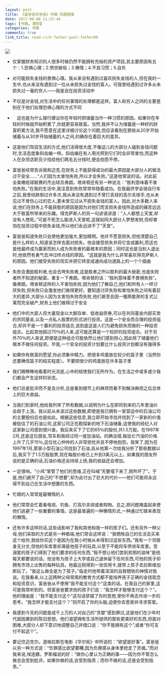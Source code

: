```yaml
---
layout: post
title: 《富爸爸穷爸爸》书摘-克服困难　
date: 2017-06-08 11:23:44
tags: [书摘, 理财]
categories: 书摘
comments: true
link_title: read-rich-father-pool-father09
---
```

![](http://onxkn9cbz.bkt.clouddn.com/10.jpg)

- 仅掌握财务知识的人很多时候仍然不能拥有充裕的资产项目,其主要原因有五个：1.恐惧心理；2.愤世嫉俗；3.懒惰；4.不良习惯；5.自负

- 对可能损失金钱的畏惧心理。我从来没有遇到过喜欢损失金钱的人,但在我的一生中,也从来没有遇到过一位从未损失过金钱的富人。可我曾经遇到过许多从未损失过一毫的穷人——我是说在投资活动中

<!--more-->

- 不仅是对金钱,对生活中的任何事情的处理都是这样。富人和穷人之间的主要差别在于他们处理恐惧心理的方式不同

- 　这也是为什么银行建议你在年轻时把储蓄当作一种习惯的原因。如果你在年轻的时候就开始积累了,你就更容易致富。当然,我并不认为储蓄是一种好的财富积累方法,我不愿意在这里详细讨论这个问题,但应该看到在那些从20岁开始储蓄与从30岁开始储蓄的人之间,的确存在着巨大的差异。

- 这是他们驾驭生活的方式,他们活得很大度,不像这儿的大部分人碰到金钱问题时,生活态度象斜齿编一样。斜齿编在有人用光照到它们时会非常害怕,而这种人在杂货店职员少找给他们两毛五分钱时,便会抱怨不停。

- 富爸爸经常告诉我和迈克,在财务上不能获得成功的最大原因是大部分人的做法过于安全……“人们因为太害怕失败,所以才会失败。”这是他常说的话。对此前全美橄榄球联赛的杰出球员弗朗。塔肯顿还有另一种说法：“胜利意味着不害怕失败。”在我的生活中,我注意到失败常常伴随着成功。在我最终学会骑自行车之前,我曾经跌倒过许多次,我从来没有遇到过不曾打丢球的高尔夫球手,也从未见过不曾伤心过的恋人,更未曾见过从不损失金钱的富人。因此,对大多数人来说,他们在财务上不能获胜的原因是因为对他们而言损失金钱所造成的痛苦远远大于致富所带来的乐趣。得克萨斯人的另一句谚语讲道：“人人都想上天堂,却没有人想死。”可是不死怎么能进入天堂呢,这就如同大部分人梦想发财,但却害怕在投资过程中损失金钱,所以他们永远进不了“天堂”。 

- 富爸爸知道失败只会使他更加强大,更加精明。他并不愿意损失,但他清楚自己是什么样的人,知道该怎样去面对损失。他会接受损失并将它变成赢利,而这也是他最终成为赢家而别人成为失败者的最根本的原因；同时这也是当别人退出时,他依然有勇气去冲过终点线的原因。“这就是我为什么非常喜欢得克萨斯人的原因。他们接受失败的现实并把它转变成通向成功道路上的一个个插曲

- 失败会激励胜利者,也会去垮失败者,这是胜者之所以胜利的最大秘密,也是失败者所不知道的秘密。重复一下弗朗。塔肯顿的话：“胜利意味着不畏惧失败”。像弗朗。塔肯顿这样的人不害怕失败,因为他们了解自己,他们和所有人一样讨厌失败,但失败只会激发他们做得更好。要知道讨厌失败和害怕失败之间有着巨大的差异,大部分人因为太害怕失败而失败,他们甚至会因一幢两套房的复式公寓而完全破产,财务上他们做得过于安全

- 他们中的大部人将大量现金以大额存单、低收益债券,可以在共同基金内部买卖的共同基金,以及一点私人股票的形式进行投资。这是一个安全而合理的投资组合,却并不是一个赢利的投资组合,说到底这是人们为避免损失而做的一种投资组合。比起其他超过70％的人来,这可能还算是一个较好的投资组合。对于另外70％的人来说,即便是这种组合可能依然让他们感到担心,因此除了储蓄他们根本不做任何投资。毕竟,一个安全的投资计划要比什么投资计划都没有强得多

- 如果你有致富的愿望,你必须集中精力。把很多鸡蛋放在较少的篮子里（当然你还要确信篮子的结实程度）。不要把很少的鸡蛋放在许多篮子里

- 我们眼睁睁地看着时光流逝,心中的结使我们无所作为。在生活之中或多或少我们都会产生这样的状态。

- 他们总是批评而不是去分析,总是看到细节上的麻烦而看不到解决麻烦之后总体上的巨大收益。

- 当我们到家时,他给我列举了所有数据,以说明为什么在即将到来的几年里油价会趋于上涨。我以前从未读过这些数据,即使是我已拥有一家营运中的石油公司的主要股份后也是如此。根据这些信息,我立即开始寻找并找到了一家新的价值被低估了的石油公司,这家公司正在勘探新的地下石油储备,这使我的经纪人对这家新公司感到很兴奋。我后来买下了它的65％的股份,共1.5万股。在1997年2月,还是这位朋友,驾车和我经过同一座加油站。的确没错,每加仑汽油的价格上升了几乎15％,这位忧心忡忡的人非常担忧并且不停地抱怨。我笑了,因为在1997年1月,那家小型石油公司找到了石油,自从他第一次给我分析了那些数据以后,我买下了1.5万股股票,现在每股价格已上升到3美元以上。如果我的朋友所说的是正确的话,石油价格还会持续上扬,我的收益还会增加。

- 一定很响。“小鸡”掌管了他们的思维,正在叫喊“天要塌下来了,厕所坏了”。于是,他们避开了自己的“不想要”,却为此付出了巨大的代价——他们可能将永远得不到自己在生活中想要的东西。

- 忙碌的人常常是最懒惰的人

- 他们常常会忙着看电视、钓鱼、打高尔夫球或者购物。总之,把问题掩盖起来使他们逃避了一些重要的事情。这是最普遍的一种懒惰形式,一种通过忙碌来表现的懒惰。

- 还有许多这样的话,这些话影响了我和其他和我一样的孩子们。还有另外一种父母,他们采取的方式是另一种极端,他们常会这样说：“我牺牲自己的生活去买来这个给你,我给你买这个是因为在我小时候从未得到过这些东西。”我有一个邻居身无分文,但他的车库里却满是他孩子的玩具,以至于不能将车停进车库里。受溺爱的孩子们得到了他们要求的任何东西,“我不想让他们尝到贫困的滋味”是他每天都要说的话。他没有为孩子上大学或自己退休留下任何东西,可他的孩子却拥有市场上出售的每种玩具。他最近刚得到一张信用卡,就带上孩子去拉斯维加斯玩了。“我这么做全是为了孩子。”临走时他带着深深的自我牺牲的神情对我说。在我看来,以上这两种父母常用的教育方式都不能培养孩子正确的金钱观念和投资意识。富爸爸从不使用“我不能支付这个”这类的话。在我自己的家里,这可是我常听到的。但富爸爸要求他的孩子们说：“我怎样才能够支付这个？”。他的理由是：“我不能支付这个”这句话禁锢了你的思想,使你不再去作进一步的思考。“我怎样才能支付这个？”则开启了你的头脑,迫使你去思索并寻求答案。

- 我感到今天的问题是成千上万的人对自己的“贪婪”感到罪过,这是他们在少年时代就因袭到的陈旧思想。他们渴望拥有生活所提供的那些更美好的东西,但面对困难,大部分人却下意识地调整自己并借口说：“你不能拥有这个”,或者“你可支付不起这个”。

- 要记住迈克尔。道格拉斯在电影《华尔街》中所说的：“欲望是好事”。富爸爸以另一种方式说：“负罪感比欲望要糟,因为负罪感从身体里抢走了灵魂。”而对我来说,埃连娜。罗斯福说的好：“做你心里认为正确的事——因为你不管怎么做总会受到批评。如果你做的话,会受到指责；而你不做的话,还是会受到指责。”
